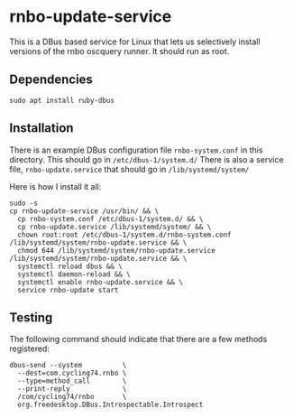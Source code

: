 # rnbo-update-service

This is a DBus based service for Linux that lets us selectively install versions of the rnbo oscquery runner.
It should run as root.

## Dependencies

```shell
sudo apt install ruby-dbus
```

## Installation

There is an example DBus configuration file `rnbo-system.conf` in this directory.
This should go in `/etc/dbus-1/system.d/`
There is also a service file, `rnbo-update.service` that should go in `/lib/systemd/system/`

Here is how I install it all:

```shell
sudo -s
cp rnbo-update-service /usr/bin/ && \
  cp rnbo-system.conf /etc/dbus-1/system.d/ && \
  cp rnbo-update.service /lib/systemd/system/ && \
  chown root:root /etc/dbus-1/system.d/rnbo-system.conf /lib/systemd/system/rnbo-update.service && \
  chmod 644 /lib/systemd/system/rnbo-update.service  /lib/systemd/system/rnbo-update.service && \
  systemctl reload dbus && \
  systemctl daemon-reload && \
  systemctl enable rnbo-update.service && \
  service rnbo-update start
```

## Testing

The following command should indicate that there are a few methods registered:

```shell
dbus-send --system          \
  --dest=com.cycling74.rnbo \
  --type=method_call        \
  --print-reply             \
  /com/cycling74/rnbo       \
  org.freedesktop.DBus.Introspectable.Introspect
```
